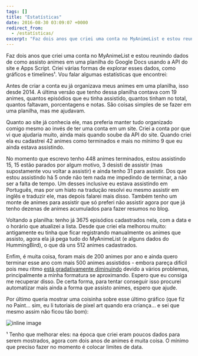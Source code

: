 ```yaml
---
tags: []
title: "Estatísticas"
date: 2016-08-30 03:09:07 +0000
redirect_from:
  - /estatísticas/
excerpt: "Faz dois anos que criei uma conta no MyAnimeList e estou reunindo dados de como assisto animes em uma planilha do Google Docs usando a API..."
---
```


Faz dois anos que criei uma conta no MyAnimeList e estou reunindo dados de como assisto animes em uma planilha do Google Docs usando a API do site e Apps Script. Criei várias formas de explorar esses dados, como gráficos e timelines¹. Vou falar algumas estatísticas que encontrei:

Antes de criar a conta eu já organizava meus animes em uma planilha, isso desde 2014. A última versão que tenho dessa planilha contava com 19 animes, quantos episódios que eu tinha assistido, quantos tinham no total, quantos faltavam, porcentagens e notas. São coisas simples de se fazer em uma planilha, mas me ajudavam.

Quanto ao site já conhecia ele, mas preferia manter tudo organizado comigo mesmo ao invés de ter uma conta em um site. Criei a conta por que vi que ajudaria muito, ainda mais quando soube da API do site. Quando criei ela eu cadastrei 42 animes como terminados e mais no mínimo 9 que eu ainda estava assistindo.

No momento que escrevo tenho 448 animes terminados, estou assistindo 15, 15 estão parados por algum motivo, 3 desisti de assistir (mas supostamente vou voltar a assistir) e ainda tenho 31 para assistir. Dos que estou assistindo há 5 onde não tem nada me impedindo de terminar, a não ser a falta de tempo. Um desses inclusive eu estava assistindo em Português, mas por um hiato na tradução resolvi eu mesmo assistir em inglês e traduzir ele, mas depois falarei mais disso.  Também tenho um monte de animes para assistir que só preferi não assistir agora por que já tenho dezenas de animes acumulados para fazer resumos no blog.

Voltando a planilha: tenho já 3675 episódios cadastrados nela, com a data e o horário que atualizei a lista. Desde que criei ela melhorou muito: antigamente eu tinha que ficar registrando manualmente os animes que assisto, agora ela já pega tudo do MyAnimeList (e alguns dados do HummingBird), o que dá uns 512 animes cadastrados.

Enfim, é muita coisa, foram mais de 200 animes por ano e ainda quero terminar esse ano com mais 500 animes assistidos - embora pareça difícil pois meu ritmo [está gradativamente diminuindo](https://qgustavor.github.io/blog/animes/relat%C3%B3rio-semanal-horas) devido a vários problemas, principalmente a minha formatura se aproximando. Espero que eu consiga me recuperar disso. De certa forma, para tentar conseguir isso procurei automatizar mais ainda a forma que assisto animes, espero que ajude.

Por último queria mostrar uma coisinha sobre esse último gráfico (que fiz no Paint… sim, eu li tutoriais de pixel art quando era criança… e sei que mesmo assim não ficou tão bom):

![inline image](https://i.imgur.com/UwQfU23.png)

¹ Tenho que melhorar eles: na época que criei eram poucos dados para serem mostrados, agora com dois anos de animes é muita coisa. O mínimo que preciso fazer no momento é colocar limites de data.
